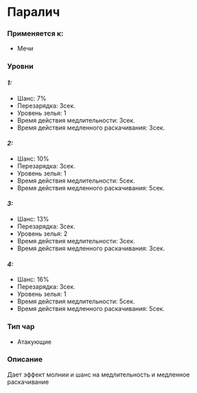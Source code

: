 # Паралич

### Применяется к:

* Мечи

### Уровни

#### _1:_&#x20;

* Шанс: 7%
* Перезарядка: 3сек.
* Уровень зелья: 1
* Время действия медлительности:  3сек.
* Время действия медленного раскачивания:  3сек.

#### _2:_

* Шанс: 10%
* Перезарядка:  3сек.&#x20;
* Уровень зелья: 1&#x20;
* Время действия медлительности:  5сек.
* Время действия медленного раскачивания:  5сек.

#### _3:_&#x20;

* Шанс: 13%
* Перезарядка:  3сек.
* Уровень зелья: 2
* Время действия медлительности:  3сек.
* Время действия медленного раскачивания:  3сек.

#### _4:_

* Шанс: 16%
* Перезарядка:  3сек.&#x20;
* Уровень зелья: 1
* Время действия медлительности:  5сек.
* Время действия медленного раскачивания:  5сек.

### Тип чар

* Атакующие

### Описание&#x20;

Дает эффект молнии и шанс на медлительность и медленное раскачивание
